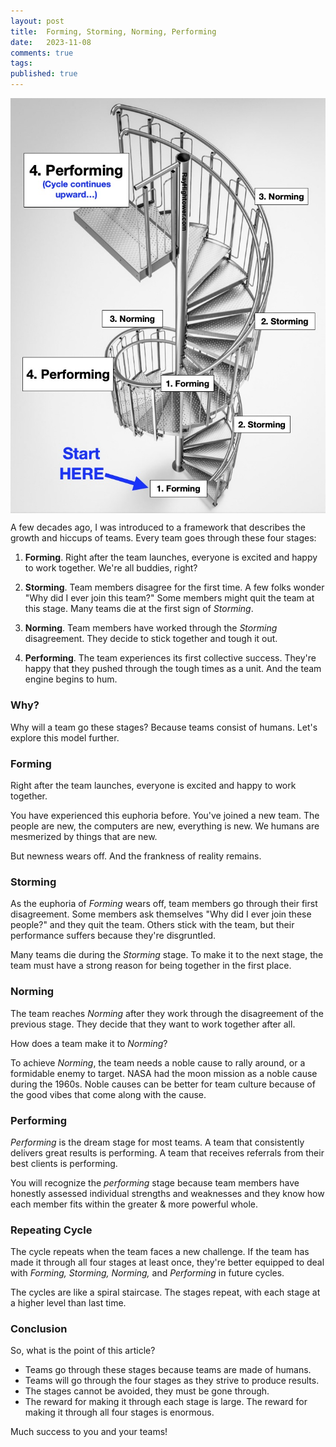 ```yaml
---
layout: post
title:  Forming, Storming, Norming, Performing
date:   2023-11-08
comments: true
tags: 
published: true
---
```


<img src="/images/spiral-stairs_forming-storming-norming-performing.jpg" align="center" width="600" padding="10" alt="Forming, Storming, Norming, Performing" title="Forming, Storming, Norming, Performing" /> 

A few decades ago, I was introduced to a framework that describes the growth and hiccups of teams. Every team goes through these four stages:

1. **Forming**. Right after the team launches, everyone is excited and happy to work together. We're all buddies, right?

2. **Storming**. Team members disagree for the first time. A few folks wonder "Why did I ever join this team?" Some members might quit the team at this stage. Many teams die at the first sign of _Storming_.

3. **Norming**. Team members have worked through the _Storming_ disagreement. They decide to stick together and tough it out.

4. **Performing**. The team experiences its first collective success. They're happy that they pushed through the tough times as a unit. And the team engine begins to hum.

### Why?

Why will a team go these stages? Because teams consist of humans. Let's explore this model further.
 
<!--more-->

### Forming

Right after the team launches, everyone is excited and happy to work together.

You have experienced this euphoria before. You've joined a new team. The people are new, the computers are new, everything is new. We humans are mesmerized by things that are new.

But newness wears off. And the frankness of reality remains. 

### Storming

As the euphoria of _Forming_ wears off, team members go through their first disagreement. Some members ask themselves "Why did I ever join these people?" and they quit the team. Others stick with the team, but their performance suffers because they're disgruntled. 

Many teams die during the _Storming_ stage. To make it to the next stage, the team must have a strong reason for being together in the first place. 

### Norming

The team reaches _Norming_ after they work through the disagreement of the previous stage. They decide that they want to work together after all. 

How does a team make it to _Norming_?

To achieve _Norming_, the team needs a noble cause to rally around, or a formidable enemy to target. NASA had the moon mission as a noble cause during the 1960s. Noble causes can be better for team culture because of the good vibes that come along with the cause.

### Performing

_Performing_ is the dream stage for most teams. A team that consistently delivers great results is performing. A team that receives referrals from their best clients is performing. 

You will recognize the _performing_ stage because team members have honestly assessed individual strengths and weaknesses and they know how each member fits within the greater & more powerful whole.

### Repeating Cycle

The cycle repeats when the team faces a new challenge. If the team has made it through all four stages at least once, they're better equipped to deal with _Forming, Storming, Norming,_ and _Performing_ in future cycles. 

The cycles are like a spiral staircase. The stages repeat, with each stage at a higher level than last time.


### Conclusion

So, what is the point of this article?

* Teams go through these stages because teams are made of humans. 
* Teams will go through the four stages as they strive to produce results. 
* The stages cannot be avoided, they must be gone through.
* The reward for making it through each stage is large. The reward for making it through all four stages is enormous.

Much success to you and your teams!
